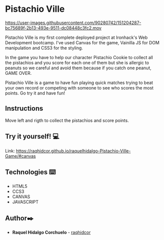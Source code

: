 # Pistachio Ville 


https://user-images.githubusercontent.com/90280742/151204287-bc75689f-2b13-493e-9511-dc08448c3fc2.mov


Pistachio Ville is my first complete deployed project at Ironhack's Web Development bootcamp. I've used Canvas for the game, Vainilla JS for DOM manipulation and CSS3 for the styling. 

In the game you have to help our character Pistachio Cookie to collect all the pistachios and you score for each one of them but she is allergic to peanuts so we careful and avoid them because if you catch one peanut, GAME OVER.

Pistachio Ville is a game to have fun playing quick matches trying to beat your own record or competing with someone to see who scores the most points. Go try it and have fun!


## Instructions 

Move left and rigth to collect the pistachios and score points. 

## Try it yourself! :computer:

Link: https://raqhidcor.github.io/raquelhidalgo-Pistachio-Ville-Game/#canvas 


## Technologies ⌨️
* HTML5
* CCS3
* CANVAS
* JAVASCRIPT


## Author✒️
* **Raquel Hidalgo Corchuelo** - [raqhidcor](https://github.com/raqhidcor)

